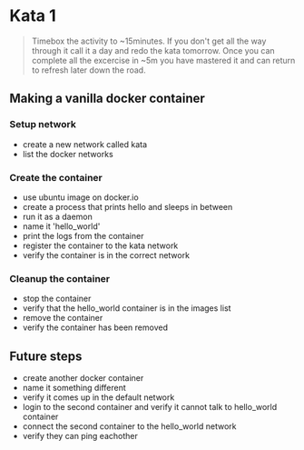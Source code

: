 # Kata 1
> Timebox the activity to ~15minutes. If you don't get all the way through it call it a day and redo the kata tomorrow. Once you can complete all the excercise in ~5m you have mastered it and can return to refresh later down the road.
 
## Making a vanilla docker container
### Setup network
 - create a new network called kata
 - list the docker networks
### Create the container
 - use ubuntu image on docker.io
 - create a process that prints hello and sleeps in between
 - run it as a daemon
 - name it 'hello_world'
 - print the logs from the container
 - register the container to the kata network
 - verify the container is in the correct network
### Cleanup the container
 - stop the container
 - verify that the hello_world container is in the images list
 - remove the container
 - verify the container has been removed

## Future steps
 - create another docker container
 - name it something different
 - verify it comes up in the default network
 - login to the second container and verify it cannot talk to hello_world container
 - connect the second container to the hello_world network
 - verify they can ping eachother
